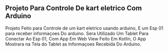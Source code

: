 
## Projeto Para Controle De kart eletrico Com Arduino
Projeto Feito para Controle de um kart eletrico usando arduino,
E um Esp 01 para receber informaçoes Do arduino.
Sera Utilizado Um Tablet Para Conectar Ao Esp 01, Com App Em Web View Feito Em Kotlin,
O App Mostrara na Tela do Tablet as Informaçoes Recebida Do Arduino.


